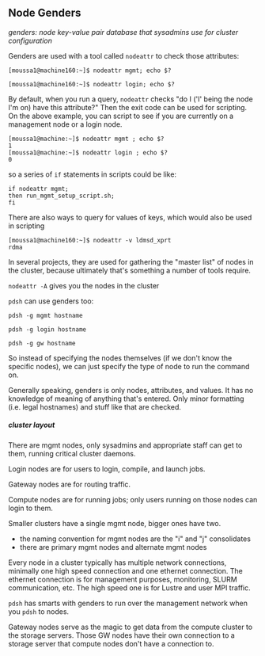 ## Node Genders

_genders: node key-value pair database that sysadmins use for cluster configuration_

Genders are used with a tool called `nodeattr` to check those attributes:

```
[moussa1@machine160:~]$ nodeattr mgmt; echo $?

[moussa1@machine160:~]$ nodeattr login; echo $?
```

By default, when you run a query, `nodeattr` checks "do I ('I' being the node I'm on) have this attribute?" Then the exit code can be used for scripting. On the above example, you can script to see if you are currently on a management node or a login node.

```
[moussa1@machine:~]$ nodeattr mgmt ; echo $?
1
[moussa1@machine:~]$ nodeattr login ; echo $?
0
```

so a series of `if` statements in scripts could be like:

```
if nodeattr mgmt;
then run_mgmt_setup_script.sh;
fi
```

There are also ways to query for values of keys, which would also be used in scripting

```
[moussa1@machine160:~]$ nodeattr -v ldmsd_xprt
rdma
```

In several projects, they are used for gathering the "master list" of nodes in the cluster, because ultimately that's something a number of tools require.

`nodeattr -A` gives you the nodes in the cluster

`pdsh` can use genders too:

`pdsh -g mgmt hostname`

`pdsh -g login hostname`

`pdsh -g gw hostname`

So instead of specifying the nodes themselves (if we don't know the specific nodes), we can just specify the type of node to run the command on.

Generally speaking, genders is only nodes, attributes, and values. It has no knowledge of meaning of anything that's entered. Only minor formatting (i.e. legal hostnames) and stuff like that are checked.


##### cluster layout

There are mgmt nodes, only sysadmins and appropriate staff can get to them, running critical cluster daemons.

Login nodes are for users to login, compile, and launch jobs.

Gateway nodes are for routing traffic.

Compute nodes are for running jobs; only users running on those nodes can login to them.

Smaller clusters have a single mgmt node, bigger ones have two.
- the naming convention for mgmt nodes are the "i" and "j" consolidates
- there are primary mgmt nodes and alternate mgmt nodes

Every node in a cluster typically has multiple network connections, minimally one high speed connection and one ethernet connection. The ethernet connection is for management purposes, monitoring, SLURM communication, etc. The high speed one is for Lustre and user MPI traffic.

`pdsh` has smarts with genders to run over the management network when you `pdsh` to nodes.

Gateway nodes serve as the magic to get data from the compute cluster to the storage servers. Those GW nodes have their own connection to a storage server that compute nodes don't have a connection to.
